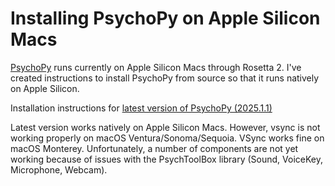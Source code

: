 # Installing PsychoPy on Apple Silicon Macs

[PsychoPy](https://www.psychopy.org) runs currently on Apple Silicon Macs through Rosetta 2. I've created instructions to install PsychoPy from source so that it runs natively on Apple Silicon.

Installation instructions for [latest version of PsychoPy (2025.1.1)](v2025.1.1.md)

Latest version works natively on Apple Silicon Macs. However, vsync is not working properly on macOS Ventura/Sonoma/Sequoia. VSync works fine on macOS Monterey. Unfortunately, a number of components are not yet working because of issues with the PsychToolBox library (Sound, VoiceKey, Microphone, Webcam).
